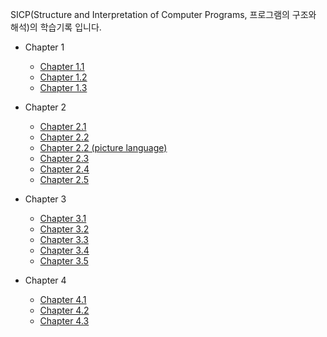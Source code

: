 SICP(Structure and Interpretation of Computer Programs, 프로그램의 구조와 해석)의 학습기록 입니다.

  - Chapter 1
    - [Chapter 1.1](https://github.com/syha6821/SICP/blob/master/chapter1/chapter_1.1.org)
    - [Chapter 1.2](https://github.com/syha6821/SICP/blob/master/chapter1/chapter_1_2.org)
    - [Chapter 1.3](https://github.com/syha6821/SICP/blob/master/chapter1/chapter_1_3.org)

  - Chapter 2
    - [Chapter 2.1](https://github.com/syha6821/SICP/blob/master/chapter2/chapter_2_1.org)
    - [Chapter 2.2](https://github.com/syha6821/SICP/blob/master/chapter2/chapter_2_2.org)
    - [Chapter 2.2 (picture language)](https://github.com/syha6821/SICP/blob/master/chapter2/chapter_2_2_pict.org)
    - [Chapter 2.3](https://github.com/syha6821/SICP/blob/master/chapter2/chapter_2_3.org)
    - [Chapter 2.4](https://github.com/syha6821/SICP/blob/master/chapter2/chapter_2_4.org)
    - [Chapter 2.5](https://github.com/syha6821/SICP/blob/master/chapter2/chapter_2_5.org)

  - Chapter 3
    - [Chapter 3.1](https://github.com/syha6821/SICP/blob/master/chapter3/chapter_3_1.org)
    - [Chapter 3.2](https://github.com/syha6821/SICP/blob/master/chapter3/chapter_3_2.org)
    - [Chapter 3.3](https://github.com/syha6821/SICP/blob/master/chapter3/chapter_3_3.org)
    - [Chapter 3.4](https://github.com/syha6821/SICP/blob/master/chapter3/chapter_3_4.org)
    - [Chapter 3.5](https://github.com/syha6821/SICP/blob/master/chapter3/chapter_3_5.org)

  - Chapter 4
    - [Chapter 4.1](https://github.com/syha6821/SICP/blob/master/chapter3/chapter_4_1.org)
    - [Chapter 4.2](https://github.com/syha6821/SICP/blob/master/chapter3/chapter_4_2.org)
    - [Chapter 4.3](https://github.com/syha6821/SICP/blob/master/chapter3/chapter_4_3.org)

